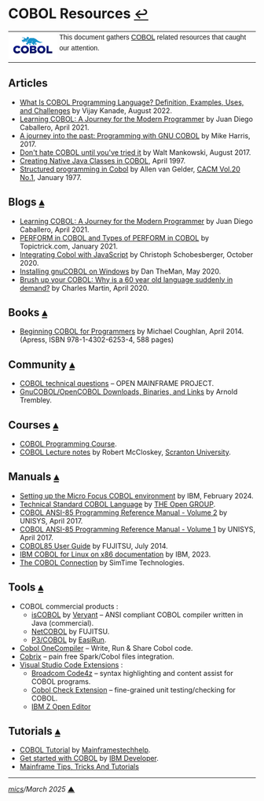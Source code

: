 # <span id="top">COBOL Resources</span> <span style="font-size:90%;">[↩](./README.md#top)</span>

<table style="font-family:Helvetica,Arial;line-height:1.6;">
  <tr>
  <td style="border:0;padding:0 4px 0 0;min-width:100px;"><a href="https://www.mainframestechhelp.com/tutorials/cobol/introduction.htm" rel="external"><img style="border:0;" src="docs/images/cobol.png" width="100" alt="COBOL language"/></a></td>
  <td style="border:0;padding:0;vertical-align:text-top;">This document gathers <a href="https://www.mainframestechhelp.com/tutorials/cobol/introduction.htm" rel="external">COBOL</a> related resources that caught our attention.
  </td>
  </tr>
</table>

## <span id="articles">Articles</span>

- [What Is COBOL Programming Language? Definition, Examples, Uses, and Challenges][article_kanade] by Vijay Kanade, August 2022.
- [Learning COBOL: A Journey for the Modern Programmer](https://monadical.com/posts/cobol.html#) by Juan Diego Caballero, April 2021.
- [A journey into the past: Programming with GNU COBOL][article_harris] by Mike Harris, 2017.
- [Don't hate COBOL until you've tried it][article_mankowski] by Walt Mankowski, August 2017.
- [Creating Native Java Classes in COBOL](https://www.gennard.net/NativeJava/), April 1997.
- [Structured programming in Cobol](https://dl.acm.org/doi/10.1145/359367.359368) by Allen van Gelder, [CACM Vol.20 No.1](https://cacm.acm.org/issue/january-1977/), January 1977.

## <span id="blogs">Blogs</span> [**&#x25B4;**](#top)

- [Learning COBOL: A Journey for the Modern Programmer](https://monadical.com/posts/cobol.html#) by Juan Diego Caballero, April 2021.
- [PERFORM in COBOL and Types of PERFORM in COBOL][blog_topictrick] by Topictrick.com, January 2021.
- [Integrating Cobol with JavaScript](https://medium.com/graalvm/integrating-cobol-with-javascript-c2d1ffe00678) by Christoph Schobesberger, October 2020.
- [Installing gnuCOBOL on Windows][blog_theman] by Dan TheMan, May 2020.
- [Brush up your COBOL: Why is a 60 year old language suddenly in demand?][blog_martin] by Charles Martin, April 2020.

## <span id="books">Books</span> [**&#x25B4;**](#top)

- [Beginning COBOL for Programmers][book_coughlan] by Michael Coughlan, April 2014.<br/><span style="fonts-size:80%;">(Apress, ISBN 978-1-4302-6253-4, 588 pages)</span>

## <span id="community">Community</span> [**&#x25B4;**](#top)

- [COBOL technical questions](https://community.openmainframeproject.org/c/cobol-technical-questions/16) &ndash; OPEN MAINFRAME PROJECT.
- [GnuCOBOL/OpenCOBOL Downloads, Binaries, and Links](https://www.arnoldtrembley.com/GnuCOBOL.htm) by Arnold Trembley.

## <span id="courses">Courses</span> [**&#x25B4;**](#top)

- [COBOL Programming Course](https://github.com/openmainframeproject/cobol-programming-course/releases).
- [COBOL Lecture notes](https://www.cs.scranton.edu/~mccloske/courses/cmps340/lecture_notes/cobol_index.html) by Robert McCloskey, [Scranton University](https://www.scranton.edu/).

## <span id="manuals">Manuals</span> [**&#x25B4;**](#top)

- [Setting up the Micro Focus COBOL environment](https://www.ibm.com/docs/en/txseries/9.1?topic=compilers-setting-up-micro-focus-cobol-environment) by IBM, February 2024.
- [Technical Standard COBOL Language](https://pubs.opengroup.org/onlinepubs/009680799/) by [THE Open GROUP](https://www.opengroup.org/about-us/who-we-are).
- [COBOL ANSI-85 Programming Reference Manual - Volume 2][manual_unisys_vol2] by UNISYS, April 2017.
- [COBOL ANSI-85 Programming Reference Manual - Volume 1][manual_unisys_vol1] by UNISYS, April 2017.
- [COBOL85 User Guide](https://bs2manuals.ts.fujitsu.com/psCOBOL85V23en) by FUJITSU, July 2014.
- [IBM COBOL for Linux on x86 documentation][manual_ibm_cobol] by IBM, 2023.
- [The COBOL Connection](http://www.simotime.com/indexcbl.htm) by SimTime Technologies.

## <span id="tools">Tools</span> [**&#x25B4;**](#top)

- COBOL commercial products :
  - [isCOBOL](https://www.veryant.com/products/iscobol/iscobolcompiler.html) by [Veryant](https://www.veryant.com/) &ndash; ANSI compliant COBOL compiler written in Java (commercial).
  - [NetCOBOL](https://www.fujitsu.com/global/products/infrastructure-management/developer-tool/netcobol/features/) by FUJITSU.
  - [P3/COBOL](https://easirun.de/produkte/p3-cobol/) by [EasiRun](https://easirun.de/).
- [Cobol OneCompiler](https://onecompiler.com/cobol) &ndash; Write, Run & Share Cobol code.
- [Cobrix](https://github.com/AbsaOSS/cobrix) &ndash; pain free Spark/Cobol files integration.
- [Visual Studio Code Extensions](https://marketplace.visualstudio.com/search?target=VSCode) :
  - [Broadcom Code4z](https://marketplace.visualstudio.com/items?itemName=broadcomMFD.code4z-extension-pack) &ndash; syntax highlighting and content assist for COBOL programs.
  - [Cobol Check Extension][tool_cobol_check] &ndash; fine-grained unit testing/checking for COBOL.
  - [IBM Z Open Editor](https://marketplace.visualstudio.com/items?itemName=IBM.zopeneditor)

## <span id="tutorials">Tutorials</span> [**&#x25B4;**](#top)

- [COBOL Tutorial](https://www.mainframestechhelp.com/tutorials/cobol/) by [Mainframestechhelp](https://www.mainframestechhelp.com/).
- [Get started with COBOL](https://developer.ibm.com/languages/cobol/) by [IBM Developer](https://developer.ibm.com/).
- [Mainframe Tips, Tricks And Tutorials](https://mainframe-tips-and-tricks.blogspot.com/search/label/COBOL)

<!--
## <span id="videos">Videos</span> [**&#x25B4;**](#top)

- [COBOL Fridays]() :
  - [COBOL Fridays 1: A beginner’s practical approach to COBOL](https://developer.ibm.com/videos/cobol-programming-with-vscode-course-launch-webinar)
  - [COBOL Fridays: Get hands-on - Run a COBOL program](https://www.youtube.com/watch?v=0HiJu9JdZ08)
-->

***

*[mics](https://lampwww.epfl.ch/~michelou/)/March 2025* [**&#9650;**](#top)
<span id="bottom">&nbsp;</span>

<!-- link refs -->

[article_harris]: https://mbharris.co.uk/articles/cobol/
[article_kanade]: https://www.spiceworks.com/tech/artificial-intelligence/articles/what-is-cobol/
[article_mankowski]: https://opensource.com/article/17/8/what-about-cobol
[blog_martin]: https://stackoverflow.blog/2020/04/20/brush-up-your-cobol-why-is-a-60-year-old-language-suddenly-in-demand/
[blog_theman]: https://bigdanzblog.wordpress.com/2020/05/05/installing-gnucobol-on-windows/
[blog_topictrick]: https://topictrick.medium.com/perform-in-cobol-and-types-of-perform-in-cobol-2b0c2b87c0f7
[book_coughlan]: https://link.springer.com/book/10.1007/978-1-4302-6254-1
[manual_ibm_cobol]: https://www.ibm.com/docs/en/cobol-linux-x86
[manual_unisys_vol1]: https://public.support.unisys.com/aseries/docs/ClearPath-MCP-18.0/86001518-317.pdf
[manual_unisys_vol2]: https://public.support.unisys.com/aseries/docs/ClearPath-MCP-19.0/86001526-210.pdf
[tool_cobol_check]: https://marketplace.visualstudio.com/items?itemName=openmainframeproject.cobol-check-extension
